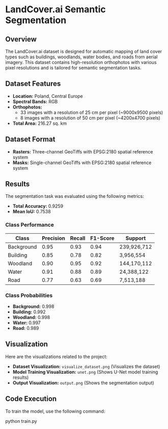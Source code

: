 # LandCover.ai Semantic Segmentation

## Overview

The LandCover.ai dataset is designed for automatic mapping of land cover types such as buildings, woodlands, water bodies, and roads from aerial imagery. This dataset contains high-resolution orthophotos with various pixel resolutions and is tailored for semantic segmentation tasks.

## Dataset Features

- **Location:** Poland, Central Europe
- **Spectral Bands:** RGB
- **Orthophotos:**
  - 33 images with a resolution of 25 cm per pixel (~9000x9500 pixels)
  - 8 images with a resolution of 50 cm per pixel (~4200x4700 pixels)
- **Total Area:** 216.27 sq. km

## Dataset Format

- **Rasters:** Three-channel GeoTiffs with EPSG:2180 spatial reference system
- **Masks:** Single-channel GeoTiffs with EPSG:2180 spatial reference system

## Results

The segmentation task was evaluated using the following metrics:

- **Total Accuracy:** 0.9259
- **Mean IoU:** 0.7538

### Class Performance

| Class       | Precision | Recall | F1-Score | Support   |
|-------------|-----------|--------|----------|-----------|
| Background  | 0.95      | 0.93   | 0.94     | 239,926,712 |
| Building    | 0.85      | 0.78   | 0.82     | 3,956,554  |
| Woodland    | 0.90      | 0.95   | 0.92     | 144,170,112 |
| Water       | 0.91      | 0.88   | 0.89     | 24,388,122 |
| Road        | 0.77      | 0.63   | 0.69     | 7,513,188  |

### Class Probabilities

- **Background:** 0.998
- **Building:** 0.992
- **Woodland:** 0.998
- **Water:** 0.997
- **Road:** 0.989

## Visualization

Here are the visualizations related to the project:

- **Dataset Visualization:** `visualize_dataset.png` (Visualizes the dataset)
- **Model Training Visualization:** `unet.png` (Shows U-Net model training results)
- **Output Visualization:** `output.png` (Shows the segmentation output)

## Code Execution

To train the model, use the following command:

python train.py
